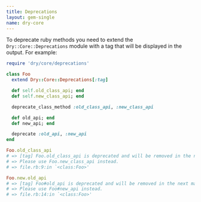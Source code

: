 ```yaml
---
title: Deprecations
layout: gem-single
name: dry-core
---
```


To deprecate ruby methods you need to extend the `Dry::Core::Deprecations` module with a tag that will be displayed in the output. For example:

```ruby
require 'dry/core/deprecations'

class Foo
  extend Dry::Core::Deprecations[:tag]

  def self.old_class_api; end
  def self.new_class_api; end

  deprecate_class_method :old_class_api, :new_class_api

  def old_api; end
  def new_api; end

  deprecate :old_api, :new_api
end

Foo.old_class_api
# => [tag] Foo.old_class_api is deprecated and will be removed in the next major version
# => Please use Foo.new_class_api instead.
# => file.rb:9:in `<class:Foo>'

Foo.new.old_api
# => [tag] Foo#old_api is deprecated and will be removed in the next major version
# => Please use Foo#new_api instead.
# => file.rb:14:in `<class:Foo>'
```
